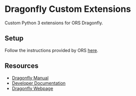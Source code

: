 # Dragonfly Custom Extensions
Custom Python 3 extensions for ORS Dragonfly.

## Setup
Follow the instructions provided by ORS [here](http://dev.theobjects.com/dragonfly_3_6_release/Documentation/SetupForDevelopmentWithPyCharm/setupfordevelopmentwithpycharm.html#videotutorial-setuppycharm).

## Resources
- [Dragonfly Manual](https://www.theobjects.com/dragonfly/dfhelp/3-5/Default.htm)
- [Developer Documentation](http://dev.theobjects.com/dragonfly_3_6_release/contents.html#getting-started)
- [Dragonfly Webpage](https://www.theobjects.com/index.html)
